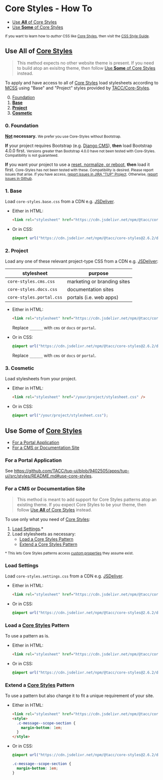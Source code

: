 # Core Styles - How To

- [Use **All** of Core Styles](#use-all-of-core-styles)
- [Use **Some** of Core Styles](#use-some-of-core-styles)

<small>If you want to learn how to _author_ CSS like [Core Styles], then visit the [CSS Style Guide].</small>

## Use **All** of [Core Styles]

> This method expects no other website theme is present. If you need to build atop an exisitng theme, then follow [Use **Some** of Core Styles](#use-some-of-core-styles) instead.

To apply and have access to all of [Core Styles] load stylesheets according to [MCSS](https://confluence.tacc.utexas.edu/x/b53tDg) using "Base" and "Project" styles provided by [TACC/Core-Styles](https://github.com/TACC/Core-Styles).

0. [Foundation](#0-foundation)
1. [**Base**](#1-base)
2. [**Project**](#2-project)
3. [**Cosmetic**](#3-cosmetic)

### 0. Foundation

__<u>Not</u> necessary.__ <small>We prefer you use Core-Styles without Bootstrap.</small>

__If__ your project requires Bootstrap (e.g. [Django CMS](https://www.django-cms.org/)), __then__ load Bootstrap 4.0.0 first. <small>Versions greater than Bootstrap 4.0.0 have not been tested with Core-Styles. Compatibility is not guaranteed.</small>

__If__ you want your project to use a [reset, normalize, or reboot](https://css-tricks.com/reboot-resets-reasoning/), __then__ load it first. <small>Core-Styles has not been tested with these. Compatibility is desired. Please report issues that arise. If you have access, [report issues in JIRA "TUP" Project](https://jira.tacc.utexas.edu/projects/TUP/issues). Otherwise, [report issues in Github](https://github.com/TACC/Core-Styles/issues).</small>

### 1. Base

Load `core-styles.base.css` from a CDN e.g. [JSDeliver].

- Either in HTML:

    ```html
    <link rel="stylesheet" href="https://cdn.jsdelivr.net/npm/@tacc/core-styles@2.6.2/dist/core-styles.base.css" />
    ```

- Or in CSS:

    ```css
    @import url("https://cdn.jsdelivr.net/npm/@tacc/core-styles@2.6.2/dist/core-styles.base.css");
    ```

### 2. Project

Load any one of these relevant project-type CSS from a CDN e.g. [JSDeliver]:

| stylesheet | purpose |
| - | - |
| `core-styles.cms.css` | marketing or branding sites |
| `core-styles.docs.css` | documentation sites |
| `core-styles.portal.css` | portals (i.e. web apps) |

- Either in HTML:

    ```html
    <link rel="stylesheet" href="https://cdn.jsdelivr.net/npm/@tacc/core-styles@2.6.2/dist/core-styles.______.css" />
    ```

    Replace `______` with `cms` or `docs` or `portal`.

- Or in CSS:

    ```css
    @import url("https://cdn.jsdelivr.net/npm/@tacc/core-styles@2.6.2/dist/core-styles.______.css");
    ```

    Replace `______` with `cms` or `docs` or `portal`.

[JSDeliver]: https://www.jsdelivr.com/package/npm/@tacc/core-styles?tab=files&path=dist

### 3. Cosmetic

Load stylesheets from your project.

- Either in HTML:

    ```html
    <link rel="stylesheet" href="/your/project/stylesheet.css" />
    ```

- Or in CSS:

    ```css
    @import url("/your/project/stylesheet.css");
    ```

## Use **Some** of [Core Styles]

- [For a Portal Application](#for-a-portal-application)
- [For a CMS or Documentation Site](#for-a-cms-or-documentation-site)

### For a Portal Application

See https://github.com/TACC/tup-ui/blob/9402505/apps/tup-ui/src/styles/README.md#use-core-styles.

### For a CMS or Documentation Site

> This method is meant to add support for Core Styles patterns atop an existing theme. If you expect Core Styles to be your theme, then follow [Use **All** of Core Styles](#use-all-of-core-styles) instead.

To use only what you need of [Core Styles]:

1. [Load Settings](#load-settings).*
2. Load stylesheets as necessary:
    - [Load a Core Styles Pattern](#load-a-core-styles-pattern)
    - [Extend a Core Styles Pattern](#extend-a-core-styles-pattern)


<sub>* This lets Core Styles patterns access [custom properties](https://developer.mozilla.org/en-US/docs/Web/CSS/--*) they assume exist.</sub>

### Load Settings

Load `core-styles.settings.css` from a CDN e.g. [JSDeliver].

- Either in HTML:

    ```html
    <link rel="stylesheet" href="https://cdn.jsdelivr.net/npm/@tacc/core-styles@2.6.2/dist/core-styles.settings.css" />
    ```

- Or in CSS:

    ```css
    @import url("https://cdn.jsdelivr.net/npm/@tacc/core-styles@2.6.2/dist/core-styles.settings.css");
    ```

### Load a [Core Styles] Pattern

To use a pattern as is.

- Either in HTML:

    ```html
    <link rel="stylesheet" href="https://cdn.jsdelivr.net/npm/@tacc/core-styles@2.6.2/dist/components/c-message.css" />
    ```

- Or in CSS:

    ```css
    @import url("https://cdn.jsdelivr.net/npm/@tacc/core-styles@2.6.2/dist/core-styles.settings.css");
    ```

### Extend a [Core Styles] Pattern

To use a pattern but also change it to fit a unique requirement of your site.

- Either in HTML:

    ```html
    <link rel="stylesheet" href="https://cdn.jsdelivr.net/npm/@tacc/core-styles@2.6.2/dist/components/c-message.css" />
    <style>
      .c-message--scope-section {
        margin-bottom: 1em;
      }
    </style>
    ```

- Or in CSS:

    ```css
    @import url("https://cdn.jsdelivr.net/npm/@tacc/core-styles@2.6.2/dist/core-styles.settings.css");

    .c-message--scope-section {
      margin-bottom: 1em;
    }
    ```

[core styles]: https://github.com/TACC/Core-Styles
[css style guide]: https://confluence.tacc.utexas.edu/display/~wbomar/Shared+UI+-+CSS+-+Style+Guide
